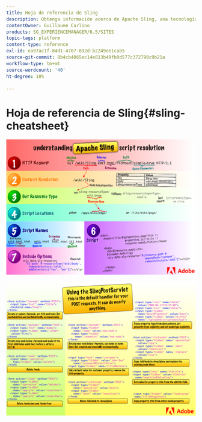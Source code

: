 ```yaml
---
title: Hoja de referencia de Sling
description: Obtenga información acerca de Apache Sling, una tecnología fundamental de Adobe Experience Manager, mediante este diagrama de referencia.
contentOwner: Guillaume Carlino
products: SG_EXPERIENCEMANAGER/6.5/SITES
topic-tags: platform
content-type: reference
exl-id: ea97ac1f-84d1-4707-892d-b2249ee1cab5
source-git-commit: 8b4cb4065ec14e813b49fb0d577c372790c9b21a
workflow-type: tm+mt
source-wordcount: '40'
ht-degree: 10%

---
```


# Hoja de referencia de Sling{#sling-cheatsheet}

![Explicación de la resolución de scripts de Apache Sling.](assets/sling-cheatsheet-01.png)

![Uso de SlingPostServlet: este es el controlador predeterminado para las solicitudes de los POST; puede hacer casi cualquier cosa.](assets/sling-cheatsheet-02.png)
